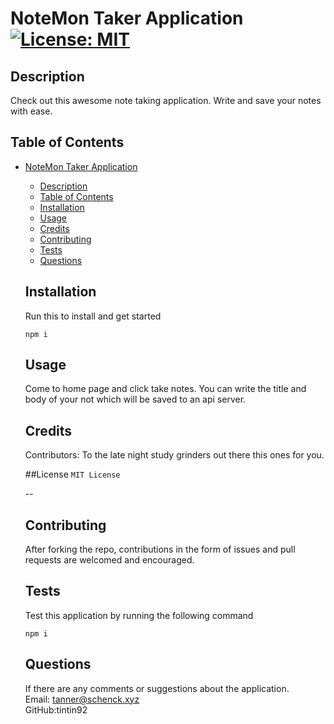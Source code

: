# NoteMon Taker Application [![License: MIT](https://img.shields.io/badge/License-MIT-yellow.svg)](https://opensource.org/licenses/MIT)

  ## Description
  Check out this awesome note taking application. Write and save your notes with ease. 
  
  ## Table of Contents
  
- [NoteMon Taker Application ](#notemon-taker-application-)
  - [Description](#description)
  - [Table of Contents](#table-of-contents)
  - [Installation](#installation)
  - [Usage](#usage)
  - [Credits](#credits)
  - [Contributing](#contributing)
  - [Tests](#tests)
  - [Questions](#questions)

  ## Installation
  Run this to install and get started
  <pre><code>npm i</code></pre>


  ## Usage 
  Come to home page and click take notes. You can write the title and body of your not which will be saved to an api server. 

  ## Credits
  Contributors: To the late night study grinders out there this ones for you. 

  ##License
  <code>MIT License</code>

  --

  ## Contributing
  After forking the repo, contributions in the form of issues and pull requests are welcomed and encouraged. 

  ## Tests
  Test this application by running the following command
    <pre><code>npm i </code></pre>

  ## Questions
  If there are any comments or suggestions about the application. 
  <br>
    Email: tanner@schenck.xyz
  <br>
    GitHub:tintin92